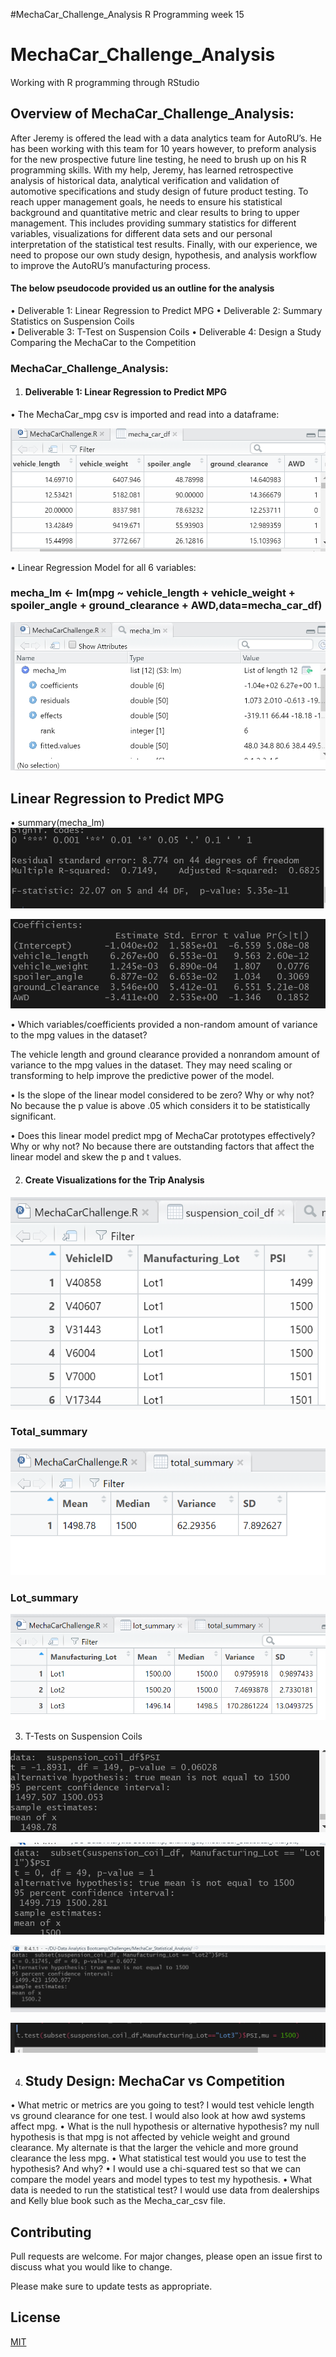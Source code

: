 #MechaCar_Challenge_Analysis
R Programming week 15
# MechaCar_Challenge_Analysis
Working with R programming through RStudio
## Overview of MechaCar_Challenge_Analysis:
After Jeremy is offered the lead with a data analytics team for AutoRU’s.  He has been working with this team for 10 years however, to preform analysis for the new prospective future line testing, he need to brush up on his R programming skills. With my help, Jeremy, has learned retrospective analysis of historical data, analytical verification and validation of automotive specifications and study design of future product testing.  To reach upper management goals, he needs to ensure his statistical background and quantitative metric and clear results to bring to upper management. This includes providing summary statistics for different variables, visualizations for different data sets and our personal interpretation of the statistical test results. Finally, with our experience, we need to propose our own study design, hypothesis, and analysis workflow to improve the AutoRU’s manufacturing process. 
#### The below pseudocode provided us an outline for the analysis ####
•	Deliverable 1:  Linear Regression to Predict MPG 
•	Deliverable 2: Summary Statistics on Suspension Coils  
•	Deliverable 3: T-Test on Suspension Coils
•	Deliverable 4: Design a Study Comparing the MechaCar to the Competition

### MechaCar_Challenge_Analysis: ###
1.	#### Deliverable 1:  Linear Regression to Predict MPG ####

•	The MechaCar_mpg csv is imported and read into a dataframe:

![alttext](https://github.com/mbehr11/MechaCar_Statistical_Analysis/blob/main/Resources/MechaCar_df.PNG) 

•	Linear Regression Model for all 6 variables:
### mecha_lm <- lm(mpg ~ vehicle_length + vehicle_weight + spoiler_angle + ground_clearance + AWD,data=mecha_car_df) ###

![alttext]( https://github.com/mbehr11/MechaCar_Statistical_Analysis/blob/main/Resources/lm_mechacar.PNG)

## Linear Regression to Predict MPG
•	summary(mecha_lm) 
![alttext](https://github.com/mbehr11/MechaCar_Statistical_Analysis/blob/main/Resources/summary_mechacar.PNG)

![alttext](https://github.com/mbehr11/MechaCar_Statistical_Analysis/blob/main/Resources/summary_mechacar2.PNG)

•	Which variables/coefficients provided a non-random amount of variance to the mpg values in the dataset?

The vehicle length and ground clearance provided a nonrandom amount of variance to the mpg values in the dataset. They may need scaling or transforming to help improve the predictive power of the model.

•	Is the slope of the linear model considered to be zero? Why or why not?
No because the p value is above .05 which considers it to be statistically significant.

•	Does this linear model predict mpg of MechaCar prototypes effectively? Why or why not?
No because there are outstanding factors that affect the linear model and skew the p and t values. 

2.	#### Create Visualizations for the Trip Analysis ####

![alttext](https://github.com/mbehr11/MechaCar_Statistical_Analysis/blob/main/Resources/suspension_coil_df.PNG)

### Total_summary ###

![alttext](https://github.com/mbehr11/MechaCar_Statistical_Analysis/blob/main/Resources/total_summary.PNG)

### Lot_summary ###

![alttext](https://github.com/mbehr11/MechaCar_Statistical_Analysis/blob/main/Resources/lot_summary.PNG)


3.	T-Tests on Suspension Coils

 
![alttext](https://github.com/mbehr11/MechaCar_Statistical_Analysis/blob/main/Resources/one-sample_t.test.PNG)

 
![alttext](https://github.com/mbehr11/MechaCar_Statistical_Analysis/blob/main/Resources/sample_t.test-lot1.PNG)

 
![alttext](https://github.com/mbehr11/MechaCar_Statistical_Analysis/blob/main/Resources/sample_t.test-lot2.PNG)

![alttext](https://github.com/mbehr11/MechaCar_Statistical_Analysis/blob/main/Resources/sample_t.test-lot3.PNG)

4.	## Study Design: MechaCar vs Competition

•	What metric or metrics are you going to test?
I would test vehicle length vs ground clearance for one test. I would also look at how awd systems affect mpg. 
•	What is the null hypothesis or alternative hypothesis?
my null hypothesis is that mpg is not affected by vehicle weight and ground clearance. My alternate is that the larger the vehicle and more ground clearance the less mpg. 
•	What statistical test would you use to test the hypothesis? And why?
•	I would use a chi-squared test so that we can compare the model years and model types to test my hypothesis.
•	What data is needed to run the statistical test?
I would use data from dealerships and Kelly blue book such as the Mecha_car_csv file.

## Contributing 
Pull requests are welcome. For major changes, please open an issue first to discuss what you would like to change.

Please make sure to update tests as appropriate.

## License
[MIT](https://choosealicense.com/licenses/mit/)


